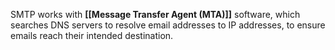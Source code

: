 SMTP works with **[[Message Transfer Agent (MTA)]]** software, which searches DNS servers to resolve email addresses to IP addresses, to ensure emails reach their intended destination.